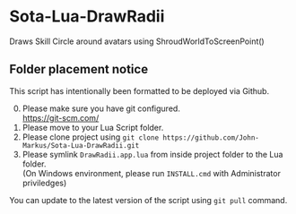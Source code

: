 # Sota-Lua-DrawRadii
Draws Skill Circle around avatars using ShroudWorldToScreenPoint()

## Folder placement notice
This script has intentionally been formatted to be deployed via Github.

0. Please make sure you have git configured.<br />https://git-scm.com/
1. Please move to your Lua Script folder.
2. Please clone project using ```git clone https://github.com/John-Markus/Sota-Lua-DrawRadii.git```
3. Please symlink ```DrawRadii.app.lua``` from inside project folder to the Lua folder.<br />(On Windows environment, please run ```INSTALL.cmd``` with Administrator priviledges)

You can update to the latest version of the script using ```git pull``` command.
